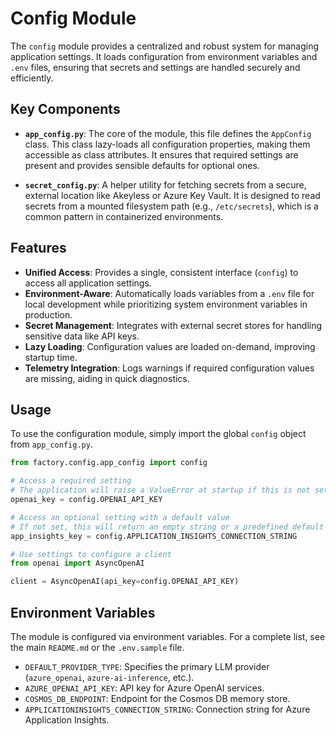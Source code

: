 # Config Module

The `config` module provides a centralized and robust system for managing application settings. It loads configuration from environment variables and `.env` files, ensuring that secrets and settings are handled securely and efficiently.

## Key Components

-   **`app_config.py`**: The core of the module, this file defines the `AppConfig` class. This class lazy-loads all configuration properties, making them accessible as class attributes. It ensures that required settings are present and provides sensible defaults for optional ones.

-   **`secret_config.py`**: A helper utility for fetching secrets from a secure, external location like Akeyless or Azure Key Vault. It is designed to read secrets from a mounted filesystem path (e.g., `/etc/secrets`), which is a common pattern in containerized environments.

## Features

-   **Unified Access**: Provides a single, consistent interface (`config`) to access all application settings.
-   **Environment-Aware**: Automatically loads variables from a `.env` file for local development while prioritizing system environment variables in production.
-   **Secret Management**: Integrates with external secret stores for handling sensitive data like API keys.
-   **Lazy Loading**: Configuration values are loaded on-demand, improving startup time.
-   **Telemetry Integration**: Logs warnings if required configuration values are missing, aiding in quick diagnostics.

## Usage

To use the configuration module, simply import the global `config` object from `app_config.py`.

```python
from factory.config.app_config import config

# Access a required setting
# The application will raise a ValueError at startup if this is not set
openai_key = config.OPENAI_API_KEY

# Access an optional setting with a default value
# If not set, this will return an empty string or a predefined default
app_insights_key = config.APPLICATION_INSIGHTS_CONNECTION_STRING

# Use settings to configure a client
from openai import AsyncOpenAI

client = AsyncOpenAI(api_key=config.OPENAI_API_KEY)
```

## Environment Variables

The module is configured via environment variables. For a complete list, see the main `README.md` or the `.env.sample` file.

-   `DEFAULT_PROVIDER_TYPE`: Specifies the primary LLM provider (`azure_openai`, `azure-ai-inference`, etc.).
-   `AZURE_OPENAI_API_KEY`: API key for Azure OpenAI services.
-   `COSMOS_DB_ENDPOINT`: Endpoint for the Cosmos DB memory store.
-   `APPLICATIONINSIGHTS_CONNECTION_STRING`: Connection string for Azure Application Insights.
